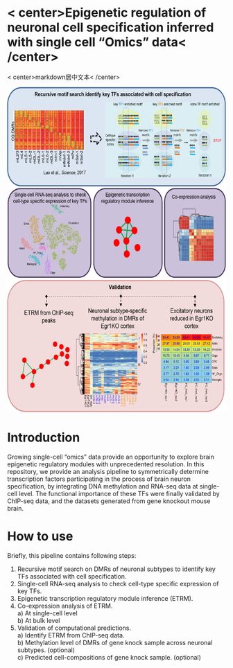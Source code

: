 # < center>Epigenetic regulation of neuronal cell specification inferred with single cell “Omics” data< /center>

< center>markdown居中文本< /center>

<div align=center><img width="600" height="750" src="https://github.com/Gavin-Yinld/brain_TF/blob/master/Figures/cover.png" /></div>

# Introduction

Growing single-cell “omics” data provide an opportunity to explore brain epigenetic regulatory modules with unprecedented resolution. In this repository, we provide an analysis pipeline to symmetrically determine transcription factors participating in the process of brain neuron specification, by integrating DNA methylation and RNA-seq data at single-cell level. The functional importance of these TFs were finally validated by ChIP-seq data, and the datasets generated from gene knockout mouse brain.

# How to use

Briefly, this pipeline contains following steps:
1.	Recursive motif search on DMRs of neuronal subtypes to identify key TFs associated with cell specification.
2.	Single-cell RNA-seq analysis to check cell-type specific expression of key TFs.
3.	Epigenetic transcription regulatory module inference (ETRM).
4.	Co-expression analysis of ETRM.<br>
    a)	At single-cell level<br>
    b)	At bulk level  <br>
5.	Validation of computational predictions.<br>
    a)	Identify ETRM from ChIP-seq data.<br>
    b)	Methylation level of DMRs of gene knock sample across neuronal subtypes. (optional)<br>
    c)	Predicted cell-compositions of gene knock sample. (optional)<br>



